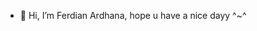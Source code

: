 - 👋 Hi, I’m Ferdian Ardhana, hope u have a nice dayy ^~^

<!---
ferdianardhana97/ferdianardhana97 is a ✨ special ✨ repository because its `README.md` (this file) appears on your GitHub profile.
You can click the Preview link to take a look at your changes.
--->
